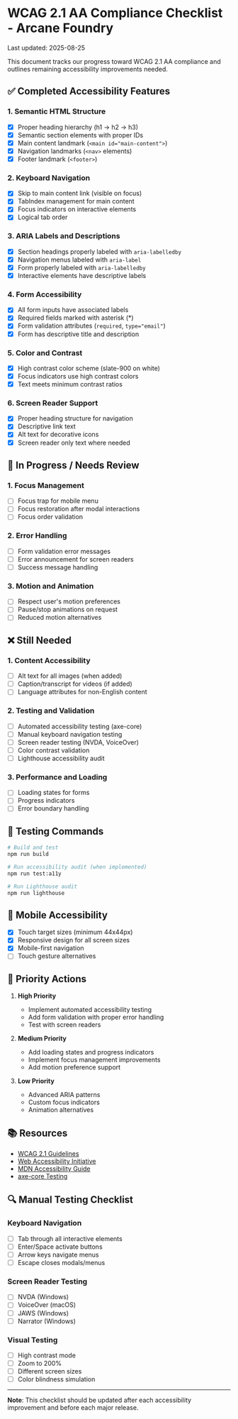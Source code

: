 # WCAG 2.1 AA Compliance Checklist - Arcane Foundry

Last updated: 2025-08-25

This document tracks our progress toward WCAG 2.1 AA compliance and outlines remaining accessibility improvements needed.

## ✅ Completed Accessibility Features

### 1. Semantic HTML Structure
- [x] Proper heading hierarchy (h1 → h2 → h3)
- [x] Semantic section elements with proper IDs
- [x] Main content landmark (`<main id="main-content">`)
- [x] Navigation landmarks (`<nav>` elements)
- [x] Footer landmark (`<footer>`)

### 2. Keyboard Navigation
- [x] Skip to main content link (visible on focus)
- [x] TabIndex management for main content
- [x] Focus indicators on interactive elements
- [x] Logical tab order

### 3. ARIA Labels and Descriptions
- [x] Section headings properly labeled with `aria-labelledby`
- [x] Navigation menus labeled with `aria-label`
- [x] Form properly labeled with `aria-labelledby`
- [x] Interactive elements have descriptive labels

### 4. Form Accessibility
- [x] All form inputs have associated labels
- [x] Required fields marked with asterisk (*)
- [x] Form validation attributes (`required`, `type="email"`)
- [x] Form has descriptive title and description

### 5. Color and Contrast
- [x] High contrast color scheme (slate-900 on white)
- [x] Focus indicators use high contrast colors
- [x] Text meets minimum contrast ratios

### 6. Screen Reader Support
- [x] Proper heading structure for navigation
- [x] Descriptive link text
- [x] Alt text for decorative icons
- [x] Screen reader only text where needed

## 🔄 In Progress / Needs Review

### 1. Focus Management
- [ ] Focus trap for mobile menu
- [ ] Focus restoration after modal interactions
- [ ] Focus order validation

### 2. Error Handling
- [ ] Form validation error messages
- [ ] Error announcement for screen readers
- [ ] Success message handling

### 3. Motion and Animation
- [ ] Respect user's motion preferences
- [ ] Pause/stop animations on request
- [ ] Reduced motion alternatives

## ❌ Still Needed

### 1. Content Accessibility
- [ ] Alt text for all images (when added)
- [ ] Caption/transcript for videos (if added)
- [ ] Language attributes for non-English content

### 2. Testing and Validation
- [ ] Automated accessibility testing (axe-core)
- [ ] Manual keyboard navigation testing
- [ ] Screen reader testing (NVDA, VoiceOver)
- [ ] Color contrast validation
- [ ] Lighthouse accessibility audit

### 3. Performance and Loading
- [ ] Loading states for forms
- [ ] Progress indicators
- [ ] Error boundary handling

## 🧪 Testing Commands

```bash
# Build and test
npm run build

# Run accessibility audit (when implemented)
npm run test:a11y

# Run Lighthouse audit
npm run lighthouse
```

## 📱 Mobile Accessibility

- [x] Touch target sizes (minimum 44x44px)
- [x] Responsive design for all screen sizes
- [x] Mobile-first navigation
- [ ] Touch gesture alternatives

## 🎯 Priority Actions

1. **High Priority**
   - Implement automated accessibility testing
   - Add form validation with proper error handling
   - Test with screen readers

2. **Medium Priority**
   - Add loading states and progress indicators
   - Implement focus management improvements
   - Add motion preference support

3. **Low Priority**
   - Advanced ARIA patterns
   - Custom focus indicators
   - Animation alternatives

## 📚 Resources

- [WCAG 2.1 Guidelines](https://www.w3.org/WAI/WCAG21/quickref/)
- [Web Accessibility Initiative](https://www.w3.org/WAI/)
- [MDN Accessibility Guide](https://developer.mozilla.org/en-US/docs/Web/Accessibility)
- [axe-core Testing](https://github.com/dequelabs/axe-core)

## 🔍 Manual Testing Checklist

### Keyboard Navigation
- [ ] Tab through all interactive elements
- [ ] Enter/Space activate buttons
- [ ] Arrow keys navigate menus
- [ ] Escape closes modals/menus

### Screen Reader Testing
- [ ] NVDA (Windows)
- [ ] VoiceOver (macOS)
- [ ] JAWS (Windows)
- [ ] Narrator (Windows)

### Visual Testing
- [ ] High contrast mode
- [ ] Zoom to 200%
- [ ] Different screen sizes
- [ ] Color blindness simulation

---

**Note**: This checklist should be updated after each accessibility improvement and before each major release.
